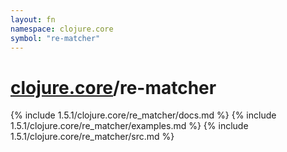 ```yaml
---
layout: fn
namespace: clojure.core
symbol: "re-matcher"
---
```


# [clojure.core](../)/re-matcher

{% include 1.5.1/clojure.core/re_matcher/docs.md %}
{% include 1.5.1/clojure.core/re_matcher/examples.md %}
{% include 1.5.1/clojure.core/re_matcher/src.md %}

